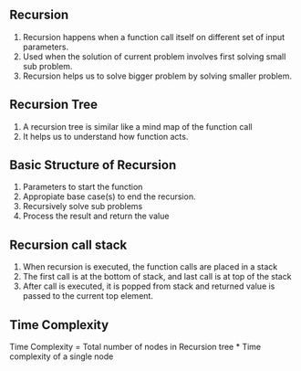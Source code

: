 Recursion
-----------------
1. Recursion happens when a function call itself on different set of input parameters.
2. Used when the solution of current problem involves first solving small sub problem.
3. Recursion helps us to solve bigger problem by solving smaller problem.

Recursion Tree
--------------
1. A recursion tree is similar like a mind map of the function call
2. It helps us to understand how function acts.


Basic Structure of Recursion
---------------------------------
1. Parameters to start the function
2. Appropiate base case(s) to end the recursion.
3. Recursively solve sub problems
4. Process the result and return the value

Recursion call stack
-----------------------
1. When recursion is executed, the function calls are placed in a stack
2. The first call is at the bottom of stack, and last call is at top of the stack
3. After call is executed, it is popped from stack and returned value is passed to the current top element.


Time Complexity 
-----------------
Time Complexity = Total number of nodes in Recursion tree * Time complexity of a single node
